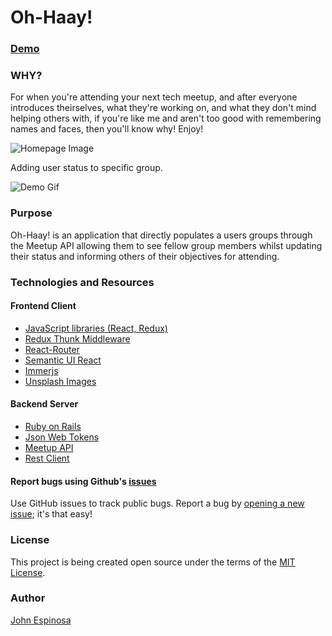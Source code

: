 # Oh-Haay!

### [Demo](https://jespnpcbuilderapp.herokuapp.com/)

### WHY?
For when you're attending your next tech meetup, and after everyone introduces theirselves, what they're working on, and what they don't mind helping others with, if you're like me and aren't too good with remembering names and faces, then you'll know why! Enjoy!

  ![Homepage Image]( app/lib/images/home-screenshot.png "Homepage")

  Adding user status to specific group.

  ![Demo Gif]( app/lib/images/oh-haay-demo.gif "Demo")

### Purpose
Oh-Haay! is an application that directly populates a users groups through the Meetup API allowing them to see fellow group members whilst updating their status and informing others of their objectives for attending.

### Technologies and Resources
  #### Frontend Client
  * [JavaScript libraries (React, Redux)](https://react-redux.js.org/ "React Redux")
  * [Redux Thunk Middleware](https://github.com/reduxjs/redux-thunk "Redux Thunk")
  * [React-Router](https://github.com/ReactTraining/react-router "React Router")
  * [Semantic UI React](https://react.semantic-ui.com/ "Semantic UI React")
  * [Immerjs](https://github.com/immerjs/immer "Immerjs")
  * [Unsplash Images](https://unsplash.com/ "Unsplash")

 #### Backend Server
  * [Ruby on Rails](https://rubyonrails.org/ "Ruby on Rails")
  * [Json Web Tokens](https://jwt.io/ "JWT")
  * [Meetup API](https://www.meetup.com/meetup_api/ "Meetup API")
  * [Rest Client](https://github.com/rest-client/rest-client "Rest Client")
  
#### Report bugs using Github's [issues](https://github.com/johnfelixespinosa/oh-haay-client/issues)
  Use GitHub issues to track public bugs. Report a bug by [opening a new issue](https://github.com/johnfelixespinosa/oh-haay-client/issues/new); it's that easy!

### License
  This project is being created open source under the terms of the [MIT License](http://opensource.org/licenses/MIT).

### Author
  [John Espinosa](http://johnfelixespinosa.github.io/)